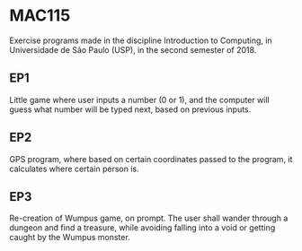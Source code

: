 # MAC115
Exercise programs made in the discipline Introduction to Computing, in Universidade de São Paulo (USP), in the second semester of 2018.

## EP1

Little game where user inputs a number (0 or 1), and the computer will guess what number will be typed next, based on previous inputs.

## EP2

GPS program, where based on certain coordinates passed to the program, it calculates where certain person is.

## EP3

Re-creation of Wumpus game, on prompt. The user shall wander through a dungeon and find a treasure, while avoiding falling into a void or getting caught by the Wumpus monster.
